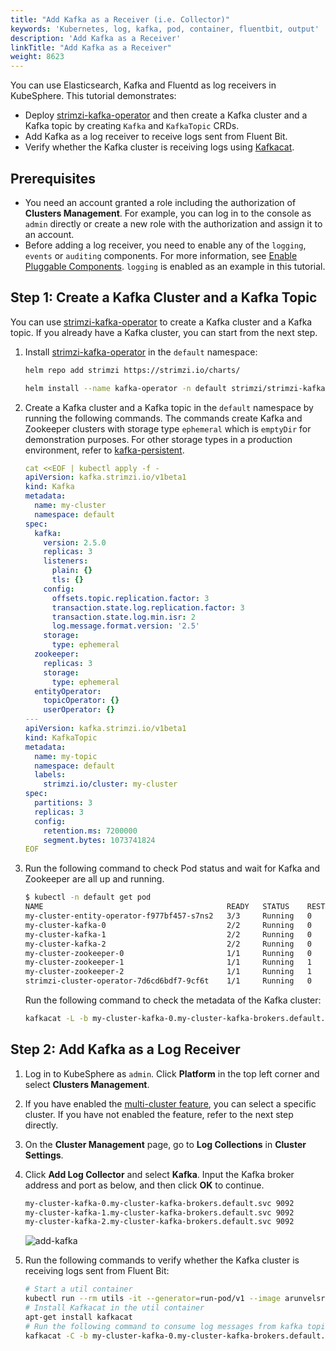 ```yaml
---
title: "Add Kafka as a Receiver (i.e. Collector)"
keywords: 'Kubernetes, log, kafka, pod, container, fluentbit, output'
description: 'Add Kafka as a Receiver'
linkTitle: "Add Kafka as a Receiver"
weight: 8623
---
```

You can use Elasticsearch, Kafka and Fluentd as log receivers in KubeSphere. This tutorial demonstrates:

- Deploy [strimzi-kafka-operator](https://github.com/strimzi/strimzi-kafka-operator) and then create a Kafka cluster and a Kafka topic by creating `Kafka` and `KafkaTopic` CRDs.
- Add Kafka as a log receiver to receive logs sent from Fluent Bit.
- Verify whether the Kafka cluster is receiving logs using [Kafkacat](https://github.com/edenhill/kafkacat).

## Prerequisites

- You need an account granted a role including the authorization of **Clusters Management**. For example, you can log in to the console as `admin` directly or create a new role with the authorization and assign it to an account.
- Before adding a log receiver, you need to enable any of the `logging`, `events` or `auditing` components. For more information, see [Enable Pluggable Components](../../../../pluggable-components/). `logging` is enabled as an example in this tutorial.

## Step 1: Create a Kafka Cluster and a Kafka Topic

You can use [strimzi-kafka-operator](https://github.com/strimzi/strimzi-kafka-operator) to create a Kafka cluster and a Kafka topic. If you already have a Kafka cluster, you can start from the next step.

1. Install [strimzi-kafka-operator](https://github.com/strimzi/strimzi-kafka-operator) in the `default` namespace:

    ```bash
    helm repo add strimzi https://strimzi.io/charts/
    ```

    ```bash
    helm install --name kafka-operator -n default strimzi/strimzi-kafka-operator
    ```


2. Create a Kafka cluster and a Kafka topic in the `default` namespace by running the following commands. The commands create Kafka and Zookeeper clusters with storage type `ephemeral` which is `emptyDir` for demonstration purposes. For other storage types in a production environment, refer to [kafka-persistent](https://github.com/strimzi/strimzi-kafka-operator/blob/0.19.0/examples/kafka/kafka-persistent.yaml).

    ```yaml
    cat <<EOF | kubectl apply -f -
    apiVersion: kafka.strimzi.io/v1beta1
    kind: Kafka
    metadata:
      name: my-cluster
      namespace: default
    spec:
      kafka:
        version: 2.5.0
        replicas: 3
        listeners:
          plain: {}
          tls: {}
        config:
          offsets.topic.replication.factor: 3
          transaction.state.log.replication.factor: 3
          transaction.state.log.min.isr: 2
          log.message.format.version: '2.5'
        storage:
          type: ephemeral
      zookeeper:
        replicas: 3
        storage:
          type: ephemeral
      entityOperator:
        topicOperator: {}
        userOperator: {}
    ---
    apiVersion: kafka.strimzi.io/v1beta1
    kind: KafkaTopic
    metadata:
      name: my-topic
      namespace: default
      labels:
        strimzi.io/cluster: my-cluster
    spec:
      partitions: 3
      replicas: 3
      config:
        retention.ms: 7200000
        segment.bytes: 1073741824
    EOF
    ```

3. Run the following command to check Pod status and wait for Kafka and Zookeeper are all up and running.

    ```bash
    $ kubectl -n default get pod 
    NAME                                         READY   STATUS    RESTARTS   AGE
    my-cluster-entity-operator-f977bf457-s7ns2   3/3     Running   0          69m
    my-cluster-kafka-0                           2/2     Running   0          69m
    my-cluster-kafka-1                           2/2     Running   0          69m
    my-cluster-kafka-2                           2/2     Running   0          69m
    my-cluster-zookeeper-0                       1/1     Running   0          71m
    my-cluster-zookeeper-1                       1/1     Running   1          71m
    my-cluster-zookeeper-2                       1/1     Running   1          71m
    strimzi-cluster-operator-7d6cd6bdf7-9cf6t    1/1     Running   0          104m
    ```

    Run the following command to check the metadata of the Kafka cluster:

    ```bash
    kafkacat -L -b my-cluster-kafka-0.my-cluster-kafka-brokers.default.svc:9092,my-cluster-kafka-1.my-cluster-kafka-brokers.default.svc:9092,my-cluster-kafka-2.my-cluster-kafka-brokers.default.svc:9092
    ```

## Step 2: Add Kafka as a Log Receiver

1. Log in to KubeSphere as `admin`. Click **Platform** in the top left corner and select **Clusters Management**.

2. If you have enabled the [multi-cluster feature](../../../../multicluster-management), you can select a specific cluster. If you have not enabled the feature, refer to the next step directly.

3. On the **Cluster Management** page, go to **Log Collections** in **Cluster Settings**.

4. Click **Add Log Collector** and select **Kafka**. Input the Kafka broker address and port as below, and then click **OK** to continue.

   ```bash
   my-cluster-kafka-0.my-cluster-kafka-brokers.default.svc 9092
   my-cluster-kafka-1.my-cluster-kafka-brokers.default.svc 9092
   my-cluster-kafka-2.my-cluster-kafka-brokers.default.svc 9092
   ```

   ![add-kafka](/images/docs/cluster-administration/cluster-settings/log-collections/add-kafka-as-receiver/add-kafka.png)

5. Run the following commands to verify whether the Kafka cluster is receiving logs sent from Fluent Bit:

   ```bash
   # Start a util container
   kubectl run --rm utils -it --generator=run-pod/v1 --image arunvelsriram/utils bash
   # Install Kafkacat in the util container
   apt-get install kafkacat
   # Run the following command to consume log messages from kafka topic: my-topic
   kafkacat -C -b my-cluster-kafka-0.my-cluster-kafka-brokers.default.svc:9092,my-cluster-kafka-1.my-cluster-kafka-brokers.default.svc:9092,my-cluster-kafka-2.my-cluster-kafka-brokers.default.svc:9092 -t my-topic
   ```